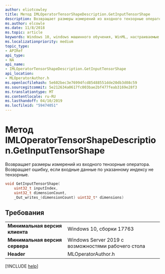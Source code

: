 ```yaml
---
author: eliotcowley
title: Метод IMLOperatorTensorShapeDescription.GetInputTensorShape
description: Возвращает размеры измерений из входного тензорные оператора.
ms.author: elcowle
ms.date: 11/8/2018
ms.topic: article
keywords: Windows 10, windows машинного обучения, WinML, настраиваемые операторы, GetInputTensorShape
ms.localizationpriority: medium
topic_type:
- APIRef
api_type:
- NA
api_name:
- IMLOperatorTensorShapeDescription.GetInputTensorShape
api_location:
- MLOperatorAuthor.h
ms.openlocfilehash: 5e602bec3e76994fcd85488551dde20db3d08c59
ms.sourcegitcommit: 5e212634a0617fc003bae2bf477feab3169e28f3
ms.translationtype: MT
ms.contentlocale: ru-RU
ms.lasthandoff: 04/10/2019
ms.locfileid: "59474051"
---
```

# <a name="imloperatortensorshapedescriptiongetinputtensorshape-method"></a>Метод IMLOperatorTensorShapeDescription.GetInputTensorShape

Возвращает размеры измерений из входного тензорные оператора. Возвращает ошибку, если входные данные по указанному индексу не тензорные.

```cpp
void GetInputTensorShape(
    uint32_t inputIndex, 
    uint32_t dimensionCount, 
    _Out_writes_(dimensionCount) uint32_t* dimensions)
```

## <a name="requirements"></a>Требования

| | |
|-|-|
| **Минимальная версия клиента** | Windows 10, сборки 17763 |
| **Минимальная версия сервера** | Windows Server 2019 с возможностями рабочего стола |
| **Header** | MLOperatorAuthor.h |

[!INCLUDE [help](../includes/get-help.md)]
